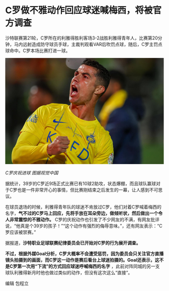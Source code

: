# C罗做不雅动作回应球迷喊梅西，将被官方调查

沙特联赛第21轮，C罗所在的利雅得胜利客场3-2战胜利雅得青年人，比赛第20分钟，马内远射造成防守球员手球，主裁判观看VAR后吹罚点球，随后，C罗主罚点球命中。C罗本场比赛打进一球。

![2694ae9a1f796972388f04f148aedbae.jpg](https://raw.githubusercontent.com/qqhsx/qqnews_image/main/2024/02/26/C罗做不雅动作回应球迷喊梅西，将被官方调查/2694ae9a1f796972388f04f148aedbae.jpg)

_C罗庆祝进球 图据视觉中国_

据统计，39岁的C罗近9场正式比赛已有10球2助攻，状态爆棚，而且球队赢球对于C罗也是一件非常开心的事情，但比赛刚结束之后发生的一幕，让人感到不可思议。

在球员退场的时候，利雅得青年队的球迷不肯放过C罗，他们对着C罗喊着梅西的名字，**气不过的C罗马上回应，先将手放在耳朵旁边，做倾听状，然后做出一个令人非常震惊的不雅动作。**
C罗的庆祝动作也引发了不少网友的不满，有网友批评说，“他真是个39岁的孩子！”“这个动作有强烈的侮辱意味。”，还有网友表示：“C罗应该被禁赛。”

据报道，**沙特职业足球联赛纪律委员会已开始对C罗的行为展开调查。**

**不过，根据外媒Goal分析，C罗大概率不会遭受惩罚，因为委员会只关注官方直播镜头拍摄到的画面，而C罗这一动作是赛后看台上球迷拍摄的。Goal还表示，这不是C罗第一次用“下流”的方式回应球迷呼喊梅西的名字**
，此前对阵同城的另一支球队利雅得新月时他也做过类似的动作，但没有这次这么“直接”。

编辑 包程立

